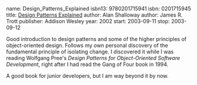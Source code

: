 name: Design_Patterns_Explained
isbn13: 9780201715941
isbn: 0201715945
title: [Design Patterns Explained](http://amzn.com/0201715945)
author: Alan Shalloway
author: James R. Trott
publisher: Addison Wesley
year: 2002
start: 2003-09-11
stop: 2003-09-12

Good introduction to design patterns and some of the higher
principles of object-oriented design.  Follows my own personal
discovery of the fundamental principle of isolating change.  I
discovered it while I was reading Wolfgang Pree's
_Design Patterns for Object-Oriented Software Development_, right
after I had read the Gang of Four book in 1994.

A good book for junior developers, but I am way beyond it by
now.
